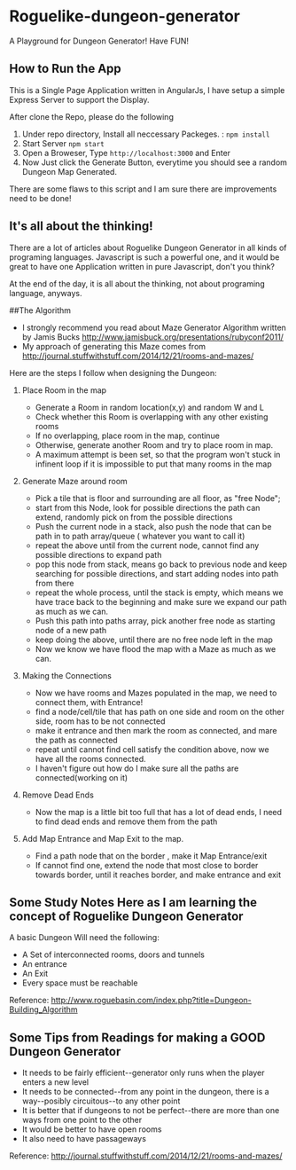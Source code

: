 # Roguelike-dungeon-generator
A Playground for Dungeon Generator! Have FUN!

## How to Run the App
This is a Single Page Application written in AngularJs, I have setup a simple Express Server to support the Display. 

After clone the Repo, please do the following

1. Under repo directory, Install all neccessary Packeges. : `npm install`
2. Start Server `npm start`
3. Open a Broweser, Type `http://localhost:3000` and Enter
4. Now Just click the Generate Button, everytime you should see a random Dungeon Map Generated.

There are some flaws to this script and I am sure there are improvements need to be done!  

## It's all about the thinking!
There are a lot of articles about Roguelike Dungeon Generator in all kinds of programing languages. Javascript is such a powerful one, and it would be great to have one Application written in pure Javascript, don't you think?

At the end of the day, it is all about the thinking, not about programing language, anyways. 

##The Algorithm

* I strongly recommend you read about Maze Generator Algorithm written by Jamis Bucks http://www.jamisbuck.org/presentations/rubyconf2011/
* My approach of generating this Maze comes from http://journal.stuffwithstuff.com/2014/12/21/rooms-and-mazes/


Here are the steps I follow when designing the Dungeon:  

1. Place Room in the map
	* Generate a Room in random location(x,y) and random W and L
	* Check whether this Room is overlapping with any other existing rooms
	* If no overlapping, place room in the map, continue
	* Otherwise, generate another Room and try to place room in map.
	* A maximum attempt is been set, so that the program won't stuck in infinent loop if it is impossible to put that many rooms in the map

2. Generate Maze around room
	* Pick a tile that is floor and surrounding are all floor, as "free Node";
	* start from this Node, look for possible directions the path can extend, randomly pick on from the possible directions
	* Push the current node in a stack, also push the node that can be path in to path array/queue ( whatever you want to call it)
	* repeat the above until from the current node, cannot find any possible directions to expand path
	* pop this node from stack, means go back to previous node and keep searching for possible directions, and start adding nodes into path from there
	* repeat the whole process, until the stack is empty, which means we have trace back to the beginning and make sure we expand our path as much as we can.
	* Push this path into paths array, pick another free node as starting node of a new path
	* keep doing the above, until there are no free node left in the map
	* Now we know we have flood the map with a Maze as much as we can.
3. Making the Connections
	* Now we have rooms and Mazes populated in the map, we need to connect them, with Entrance!
	* find a node/cell/tile that has path on one side and room on the other side, room has to be not connected
	* make it entrance and then mark the room as connected, and mare the path as connected
	* repeat until cannot find cell satisfy the condition above, now we have all the rooms connected. 
	* I haven't figure out how do I make sure all the paths are connected(working on it)
4. Remove Dead Ends
	* Now the map is a little bit too full that has a lot of dead ends, I need to find dead ends and remove them from the path

5. Add Map Entrance and Map Exit to the map.
	* Find a path node that on the border , make it Map Entrance/exit
	* If cannot find one, extend the node that most close to border towards border, until it reaches border, and make entrance and exit
	
## Some Study Notes Here as I am learning the concept of Roguelike Dungeon Generator
 A basic Dungeon Will need the following:
 
 * A Set of interconnected rooms, doors and tunnels
 * An entrance
 * An Exit
 * Every space must be reachable

 Reference: http://www.roguebasin.com/index.php?title=Dungeon-Building_Algorithm
## Some Tips from Readings for making a GOOD Dungeon Generator
 
 * It needs to be fairly efficient--generator only runs when the player enters a new level
 * It needs to be connected--from any point in the dungeon, there is a way--posibly circuitous--to any other point
 * It is better that if dungeons to not be perfect--there are more than one ways from one point to the other
 * It would be better to have open rooms
 * It also need to have passageways

 Reference: http://journal.stuffwithstuff.com/2014/12/21/rooms-and-mazes/



